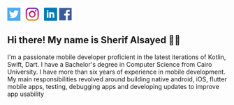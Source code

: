 <p align='center'>

<a href="https://twitter.com/sherifhasan01"><img height="30" src="https://github.com/sherifhasan/sherifhasan/blob/main/icons/twitter.png?raw=true"></a>&nbsp;&nbsp;
<a href="https://www.instagram.com/sheriffalsayed28/"><img height="30" src="https://github.com/sherifhasan/sherifhasan/blob/main/icons/instagram.jpg?raw=true"></a>&nbsp;&nbsp;
<a href="https://www.linkedin.com/in/sherif-alsayed/"><img height="30" src="https://github.com/sherifhasan/sherifhasan/blob/main/icons/linkedin.png?raw=true"></a>
<a href="https://www.facebook.com/sherifhasan25"><img height="30" src="https://github.com/sherifhasan/sherifhasan/blob/main/icons/facebook.png?raw=true"></a>
</p>

<h2 align>Hi there! My name is Sherif Alsayed 👋🤓</h2>
<p> I'm a passionate mobile developer proficient in the latest iterations of Kotlin, Swift, Dart. I have a Bachelor's degree in Computer Science from Cairo University. I have more than six years of experience in mobile development. My main responsibilities revolved around building native android, iOS, flutter mobile apps, testing, debugging apps and developing updates to improve app usability</p>
